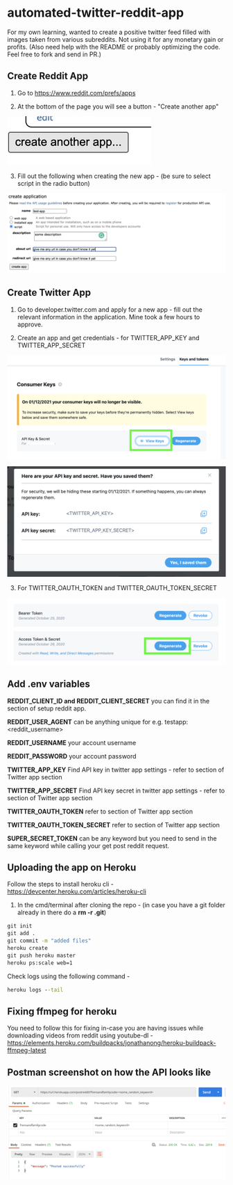 # automated-twitter-reddit-app

For my own learning, wanted to create a positive twitter feed filled with images taken from various subreddits. Not using it for any monetary gain or profits. (Also need help with the README or probably optimizing the code. Feel free to fork and send in PR.)

## Create Reddit App 

1. Go to https://www.reddit.com/prefs/apps

2. At the bottom of the page you will see a button - "Create another app"

![Twitter screenshot](https://github.com/prav10194/automated-twitter-reddit-app/blob/master/assets/s5.png)

3. Fill out the following when creating the new app - (be sure to select script in the radio button)

![Twitter screenshot](https://github.com/prav10194/automated-twitter-reddit-app/blob/master/assets/s6.png)

## Create Twitter App

1. Go to developer.twitter.com and apply for a new app - fill out the relevant information in the application. Mine took a few hours to approve. 

2. Create an app and get credentials - for TWITTER_APP_KEY and TWITTER_APP_SECRET

![Twitter screenshot](https://github.com/prav10194/automated-twitter-reddit-app/blob/master/assets/s3.png)

![Twitter screenshot](https://github.com/prav10194/automated-twitter-reddit-app/blob/master/assets/s2.png)

3. For TWITTER_OAUTH_TOKEN and TWITTER_OAUTH_TOKEN_SECRET

![Twitter screenshot](https://github.com/prav10194/automated-twitter-reddit-app/blob/master/assets/s4.png)

## Add .env variables

**REDDIT_CLIENT_ID and REDDIT_CLIENT_SECRET** you can find it in the section of setup reddit app.

**REDDIT_USER_AGENT** can be anything unique for e.g. testapp:<reddit_username>

**REDDIT_USERNAME** your account username

**REDDIT_PASSWORD** your account password

**TWITTER_APP_KEY** Find API key in twitter app settings - refer to section of Twitter app section

**TWITTER_APP_SECRET** Find API key secret in twitter app settings - refer to section of Twitter app section

**TWITTER_OAUTH_TOKEN** refer to section of Twitter app section

**TWITTER_OAUTH_TOKEN_SECRET** refer to section of Twitter app section

**SUPER_SECRET_TOKEN** can be any keyword but you need to send in the same keyword while calling your get post reddit request. 

## Uploading the app on Heroku

Follow the steps to install heroku cli - https://devcenter.heroku.com/articles/heroku-cli

1. In the cmd/terminal after cloning the repo - (in case you have a git folder already in there do a **rm -r .git**)

```cmd
git init
git add .
git commit -m "added files"
heroku create
git push heroku master
heroku ps:scale web=1
```
Check logs using the following command - 

```cmd
heroku logs --tail
```

## Fixing ffmpeg for heroku

You need to follow this for fixing in-case you are having issues while downloading videos from reddit using youtube-dl - https://elements.heroku.com/buildpacks/jonathanong/heroku-buildpack-ffmpeg-latest

## Postman screenshot on how the API looks like

![Postman screenshot](https://github.com/prav10194/automated-twitter-reddit-app/blob/master/assets/s1.png)
